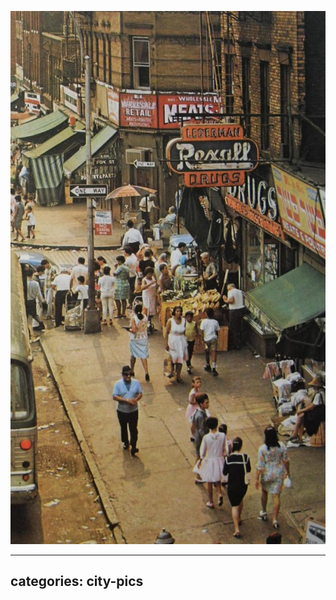 ![nycmarket](https://raw.githubusercontent.com/muneer78/muneer78.github.io/master/images/NYC15.jpg)



---
categories: city-pics
---


